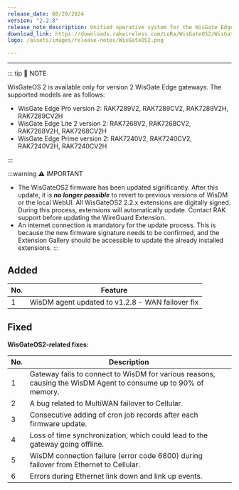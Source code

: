 ```yaml
---
release_date: 08/29/2024
version: "2.2.8"
release_note_description: Unified operative system for the WisGate Edge line that provides a feature-rich environment to access and configure the LoRaWAN gateway. The latest version of WisGateOS 2 is based on the latest version of the OpenWRT kernel for better security. WisGateOS 2 uses a simplified user interface that makes it easier to use and program. Integrated with WisDM, which allows the remote management of gateways and firmware. With extension functionality, the user can add extra features and functions to their gateways.
download_link: https://downloads.rakwireless.com/LoRa/WisGateOS2/WisGateOS2_Latest_Firmware.zip
logo: /assets/images/release-notes/WisGateOS2.png

---
```


<rk-release-notes/>

---

::: tip 📝 NOTE

WisGateOS 2 is available only for version 2 WisGate Edge gateways.
The supported models are as follows:
 - WisGate Edge Pro version 2: RAK7289V2, RAK7289CV2, RAK7289V2H, RAK7289CV2H
 - WisGate Edge Lite 2 version 2:  RAK7268V2, RAK7268CV2, RAK7268V2H, RAK7268CV2H
 - WisGate Edge Prime version 2: RAK7240V2, RAK7240CV2, RAK7240V2H, RAK7240CV2H

:::


:::warning ⚠️ IMPORTANT
- The WisGateOS2 firmware has been updated significantly. After this update, it is ***no longer possible*** to revert to previous versions of WisDM or the local WebUI. All WisGateOS2 2.2.x extensions are digitally signed. During this process, extensions will automatically update. Contact RAK support before updating the WireGuard Extension.
- An internet connection is mandatory for the update process. This is because the new firmware signature needs to be confirmed, and the Extension Gallery should be accessible to update the already installed extensions.
:::

## Added

| No. | Feature                                                     |
| --- | ----------------------------------------------------------- |
| 1   | WisDM agent updated to v1.2.8 - WAN failover fix |

## Fixed

**WisGateOS2-related fixes:**

| No. | Description                                                                                                          |
| --- | -------------------------------------------------------------------------------------------------------------------- |
| 1   | Gateway fails to connect to WisDM for various reasons, causing the WisDM Agent to consume up to 90% of memory.                                  |
| 2   | A bug related to MultiWAN failover to Cellular.                                                     |
| 3   | Consecutive adding of cron job records after each firmware update.                                                                    |
| 4   | Loss of time synchronization, which could lead to the gateway going offline.                           |
| 5   | WisDM connection failure (error code 6800) during failover from Ethernet to Cellular.                                           |
| 6   | Errors during Ethernet link down and link up events.                                            |

